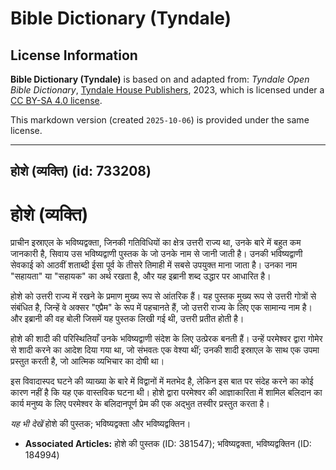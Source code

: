 # Bible Dictionary (Tyndale)

## License Information

**Bible Dictionary (Tyndale)** is based on and adapted from: _Tyndale Open Bible Dictionary_, [Tyndale House Publishers](https://tyndaleopenresources.com/), 2023, which is licensed under a [CC BY-SA 4.0 license](https://creativecommons.org/licenses/by-sa/4.0/legalcode.en).

This markdown version (created `2025-10-06`) is provided under the same license.



--------------------------------

## होशे (व्यक्ति) (id: 733208)

होशे (व्यक्ति)
==============

प्राचीन इस्राएल के भविष्यद्वक्ता, जिनकी गतिविधियों का क्षेत्र उत्तरी राज्य था, उनके बारे में बहुत कम जानकारी है, सिवाय उस भविष्यद्वाणी पुस्तक के जो उनके नाम से जानी जाती है। उनकी भविष्यद्वाणी सेवकाई को आठवीं शताब्दी ईसा पूर्व के तीसरे तिमाही में सबसे उपयुक्त माना जाता है। उनका नाम "सहायता" या "सहायक" का अर्थ रखता है, और यह इब्रानी शब्द उद्धार पर आधारित है।

होशे को उत्तरी राज्य में रखने के प्रमाण मुख्य रूप से आंतरिक हैं। यह पुस्तक मुख्य रूप से उत्तरी गोत्रों से संबंधित है, जिन्हें वे अक्सर "एप्रैम" के रूप में पहचानते हैं, जो उत्तरी राज्य के लिए एक सामान्य नाम है। और इब्रानी की वह बोली जिसमें यह पुस्तक लिखी गई थी, उत्तरी प्रतीत होती है।

होशे की शादी की परिस्थितियाँ उनके भविष्यद्वाणी संदेश के लिए उत्प्रेरक बनती हैं। उन्हें परमेश्वर द्वारा गोमेर से शादी करने का आदेश दिया गया था, जो संभवतः एक वेश्या थीं; उनकी शादी इस्राएल के साथ एक उपमा प्रस्तुत करती है, जो आत्मिक व्यभिचार का दोषी था।

इस विवादास्पद घटने की व्याख्या के बारे में विद्वानों में मतभेद है, लेकिन इस बात पर संदेह करने का कोई कारण नहीं है कि यह एक वास्तविक घटना थी। होशे द्वारा परमेश्वर की आज्ञाकारिता में शामिल बलिदान का कार्य मनुष्य के लिए परमेश्वर के बलिदानपूर्ण प्रेम की एक अद्भुत तस्वीर प्रस्तुत करता है।

*यह भी देखें* होशे की पुस्तक; भविष्यद्वक्ता और भविष्यद्वक्तिन।

* **Associated Articles:** होशे की पुस्तक (ID: 381547); भविष्यद्वक्ता, भविष्यद्वक्तिन (ID: 184994)

